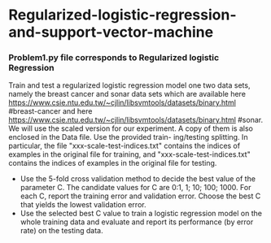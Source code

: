 # Regularized-logistic-regression-and-support-vector-machine

### Problem1.py file corresponds to Regularized logistic Regression

Train and test a regularized logistic regression model one two data sets, namely the breast
cancer and sonar data sets which are available here
https://www.csie.ntu.edu.tw/~cjlin/libsvmtools/datasets/binary.html #breast-cancer 
and here https://www.csie.ntu.edu.tw/~cjlin/libsvmtools/datasets/binary.html #sonar. 
We will use the scaled version for our experiment. A copy of them is also enclosed in the Data file. Use the provided train-
ing/testing splitting. In particular, the file "xxx-scale-test-indices.txt" contains the indices of
examples in the original file for training, and "xxx-scale-test-indices.txt" contains the indices
of examples in the original file for testing.

- Use the 5-fold cross validation method to decide the best value of the parameter C. The
candidate values for C are 0:1, 1; 10; 100; 1000. For each C, report the training error and
validation error. Choose the best C that yields the lowest validation error.
- Use the selected best C value to train a logistic regression model on the whole training
data and evaluate and report its performance (by error rate) on the testing data.
